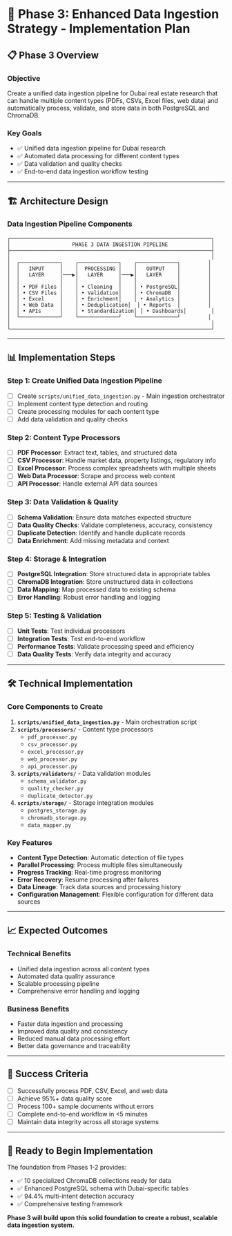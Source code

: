# 🚀 Phase 3: Enhanced Data Ingestion Strategy - Implementation Plan

## 📋 **Phase 3 Overview**

### **Objective**
Create a unified data ingestion pipeline for Dubai real estate research that can handle multiple content types (PDFs, CSVs, Excel files, web data) and automatically process, validate, and store data in both PostgreSQL and ChromaDB.

### **Key Goals**
- ✅ Unified data ingestion pipeline for Dubai research
- ✅ Automated data processing for different content types
- ✅ Data validation and quality checks
- ✅ End-to-end data ingestion workflow testing

---

## 🏗️ **Architecture Design**

### **Data Ingestion Pipeline Components**

```
┌─────────────────────────────────────────────────────────────────┐
│                    PHASE 3 DATA INGESTION PIPELINE              │
├─────────────────────────────────────────────────────────────────┤
│                                                                 │
│  ┌─────────────┐    ┌─────────────┐    ┌─────────────┐         │
│  │   INPUT     │    │  PROCESSING │    │   OUTPUT    │         │
│  │   LAYER     │───▶│   LAYER     │───▶│   LAYER     │         │
│  │             │    │             │    │             │         │
│  │ • PDF Files │    │ • Cleaning  │    │ • PostgreSQL│         │
│  │ • CSV Files │    │ • Validation│    │ • ChromaDB  │         │
│  │ • Excel     │    │ • Enrichment│    │ • Analytics │         │
│  │ • Web Data  │    │ • Deduplication│  │ • Reports  │         │
│  │ • APIs      │    │ • Standardization│ │ • Dashboards│        │
│  └─────────────┘    └─────────────┘    └─────────────┘         │
│                                                                 │
└─────────────────────────────────────────────────────────────────┘
```

---

## 📊 **Implementation Steps**

### **Step 1: Create Unified Data Ingestion Pipeline**
- [ ] Create `scripts/unified_data_ingestion.py` - Main ingestion orchestrator
- [ ] Implement content type detection and routing
- [ ] Create processing modules for each content type
- [ ] Add data validation and quality checks

### **Step 2: Content Type Processors**
- [ ] **PDF Processor**: Extract text, tables, and structured data
- [ ] **CSV Processor**: Handle market data, property listings, regulatory info
- [ ] **Excel Processor**: Process complex spreadsheets with multiple sheets
- [ ] **Web Data Processor**: Scrape and process web content
- [ ] **API Processor**: Handle external API data sources

### **Step 3: Data Validation & Quality**
- [ ] **Schema Validation**: Ensure data matches expected structure
- [ ] **Data Quality Checks**: Validate completeness, accuracy, consistency
- [ ] **Duplicate Detection**: Identify and handle duplicate records
- [ ] **Data Enrichment**: Add missing metadata and context

### **Step 4: Storage & Integration**
- [ ] **PostgreSQL Integration**: Store structured data in appropriate tables
- [ ] **ChromaDB Integration**: Store unstructured data in collections
- [ ] **Data Mapping**: Map processed data to existing schema
- [ ] **Error Handling**: Robust error handling and logging

### **Step 5: Testing & Validation**
- [ ] **Unit Tests**: Test individual processors
- [ ] **Integration Tests**: Test end-to-end workflow
- [ ] **Performance Tests**: Validate processing speed and efficiency
- [ ] **Data Quality Tests**: Verify data integrity and accuracy

---

## 🛠️ **Technical Implementation**

### **Core Components to Create**

1. **`scripts/unified_data_ingestion.py`** - Main orchestration script
2. **`scripts/processors/`** - Content type processors
   - `pdf_processor.py`
   - `csv_processor.py`
   - `excel_processor.py`
   - `web_processor.py`
   - `api_processor.py`
3. **`scripts/validators/`** - Data validation modules
   - `schema_validator.py`
   - `quality_checker.py`
   - `duplicate_detector.py`
4. **`scripts/storage/`** - Storage integration modules
   - `postgres_storage.py`
   - `chromadb_storage.py`
   - `data_mapper.py`

### **Key Features**

- **Content Type Detection**: Automatic detection of file types
- **Parallel Processing**: Process multiple files simultaneously
- **Progress Tracking**: Real-time progress monitoring
- **Error Recovery**: Resume processing after failures
- **Data Lineage**: Track data sources and processing history
- **Configuration Management**: Flexible configuration for different data sources

---

## 📈 **Expected Outcomes**

### **Technical Benefits**
- Unified data ingestion across all content types
- Automated data quality assurance
- Scalable processing pipeline
- Comprehensive error handling and logging

### **Business Benefits**
- Faster data ingestion and processing
- Improved data quality and consistency
- Reduced manual data processing effort
- Better data governance and traceability

---

## 🎯 **Success Criteria**

- [ ] Successfully process PDF, CSV, Excel, and web data
- [ ] Achieve 95%+ data quality score
- [ ] Process 100+ sample documents without errors
- [ ] Complete end-to-end workflow in <5 minutes
- [ ] Maintain data integrity across all storage systems

---

## 🚀 **Ready to Begin Implementation**

The foundation from Phases 1-2 provides:
- ✅ 10 specialized ChromaDB collections ready for data
- ✅ Enhanced PostgreSQL schema with Dubai-specific tables
- ✅ 94.4% multi-intent detection accuracy
- ✅ Comprehensive testing framework

**Phase 3 will build upon this solid foundation to create a robust, scalable data ingestion system.**
